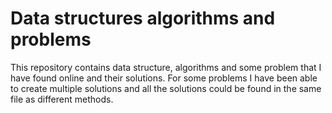 # Data structures algorithms and problems
This repository contains data structure, algorithms and some problem that I have found online and their solutions. For 
some problems I have been able to create multiple solutions and all the solutions could be found in the same file as 
different methods.

